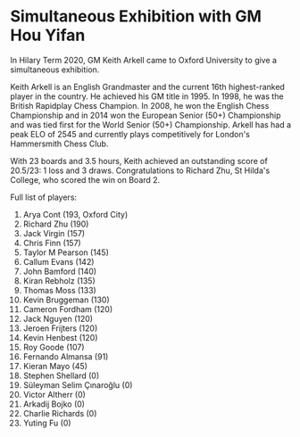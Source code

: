 # Simultaneous Exhibition with GM Hou Yifan

In Hilary Term 2020, GM Keith Arkell came to Oxford University to give a simultaneous exhibition.

Keith Arkell is an English Grandmaster and the current 16th highest-ranked player in the country. He achieved his GM title in 1995. In 1998, he was the British Rapidplay Chess Champion. In 2008, he won the English Chess Championship and in 2014 won the European Senior (50+) Championship and was tied first for the World Senior (50+) Championship. Arkell has had a peak ELO of 2545 and currently plays competitively for London's Hammersmith Chess Club.

With 23 boards and 3.5 hours, Keith achieved an outstanding score of 20.5/23: 1 loss and 3 draws. Congratulations to Richard Zhu, St Hilda's College, who scored the win on Board 2.

Full list of players:

1. Arya Cont (193, Oxford City)
2. Richard Zhu (190)
3. Jack Virgin (157)
4. Chris Finn (157)
5. Taylor M Pearson (145)
6. Callum Evans (142)
7. John Bamford (140)
8. Kiran Rebholz (135)
9. Thomas Moss (133)
10. Kevin Bruggeman (130)
11. Cameron Fordham (120)
12. Jack Nguyen (120)
13. Jeroen Frijters (120)
14. Kevin Henbest (120)
15. Roy Goode (107)
16. Fernando Almansa (91)
17. Kieran Mayo (45)
18. Stephen Shellard (0)
19. Süleyman Selim Çınaroğlu (0)
20. Victor Altherr (0)
21. Arkadij Bojko (0)
22. Charlie Richards (0)
23. Yuting Fu (0)

<Grid src='../images/arkell' enableLightbox=true ratio='3,4'/>